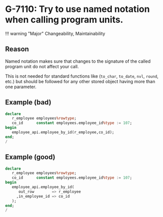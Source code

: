 # G-7110: Try to use named notation when calling program units.

!!! warning "Major"
    Changeability, Maintainability

## Reason

Named notation makes sure that changes to the signature of the called program unit do not affect your call.

This is not needed for standard functions like (`to_char`, `to_date`, `nvl`, `round`, etc.) but should be followed for any other stored object having more than one parameter.

## Example (bad)

``` sql hl_lines="5"
declare
   r_employee employees%rowtype;
   co_id      constant employees.employee_id%type := 107;
begin
   employee_api.employee_by_id(r_employee,co_id);
end;
/
```

## Example (good)

``` sql hl_lines="6 7"
declare
   r_employee employees%rowtype;
   co_id      constant employees.employee_id%type := 107;
begin
   employee_api.employee_by_id(
      out_row        => r_employee
     ,in_employee_id => co_id
   );
end;
/
```